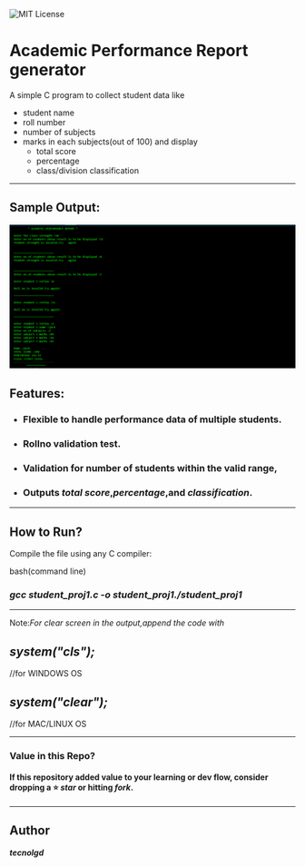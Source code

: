 ![MIT License](https://img.shields.io/github/license/tecnolgd/ACADEMIC-PERFORMANCE_GEN?style=flat)


# Academic Performance  Report generator


A simple C program to collect student data like 
* student name
* roll number
* number of subjects
* marks in each subjects(out of 100) 
and display
   * total score
   * percentage 
   * class/division classification
--------------
##  Sample Output:

![Sample Output](output_screenshots/academic_report_output.png)


## Features:
* ### Flexible to handle performance data of multiple students.
* ### Rollno validation test.
* ### Validation for number of students  within the valid range,
* ### Outputs *total score*,*percentage*,and *classification*.
--------------

## How to Run?
Compile the file using any C compiler:

bash(command line)
### *gcc student_proj1.c -o student_proj1./student_proj1* ###
--------------

Note:*For clear screen in the output,append the code with*

## *system("cls");*
//for WINDOWS OS

## *system("clear");*
//for MAC/LINUX OS  

--------------
### Value in this Repo?
#### If this repository added value to your learning or dev flow, consider dropping a ⭐ *star* or hitting *fork*.
--------------

## Author
***tecnolgd***